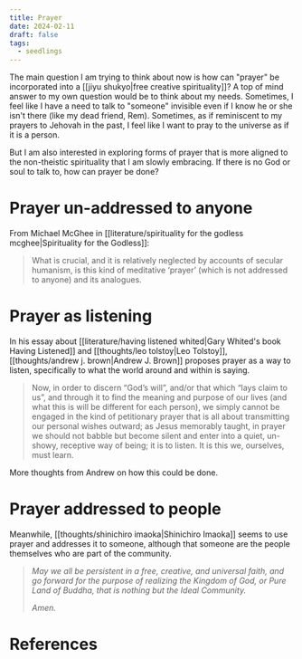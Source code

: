 ```yaml
---
title: Prayer
date: 2024-02-11
draft: false
tags:
  - seedlings
---
```

The main question I am trying to think about now is how can "prayer" be incorporated into a [[jiyu shukyo|free creative spirituality]]? A top of mind answer to my own question would be to think about my needs. Sometimes, I feel like I have a need to talk to "someone" invisible even if I know he or she isn't there (like my dead friend, Rem). Sometimes, as if reminiscent to my prayers to Jehovah in the past, I feel like I want to pray to the universe as if it is a person.

But I am also interested in exploring forms of prayer that is more aligned to the non-theistic spirituality that I am slowly embracing. If there is no God or soul to talk to, how can prayer be done?

# Prayer un-addressed to anyone

From Michael McGhee in [[literature/spirituality for the godless mcghee|Spirituality for the Godless]]:
>What is crucial, and it is relatively neglected by accounts of secular humanism, is this kind of meditative ‘prayer’ (which is not addressed to anyone) and its analogues.

# Prayer as listening

In his essay about [[literature/having listened whited|Gary Whited's book Having Listened]] and [[thoughts/leo tolstoy|Leo Tolstoy]], [[thoughts/andrew j. brown|Andrew J. Brown]] proposes prayer as a way to listen, specifically to what the world around and within is saying.

>Now, in order to discern “God’s will”, and/or that which “lays claim to us”, and through it to find the meaning and purpose of our lives (and what this is will be different for each person), we simply cannot be engaged in the kind of petitionary prayer that is all about transmitting our personal wishes outward; as Jesus memorably taught, in prayer we should not babble but become silent and enter into a quiet, un-showy, receptive way of being; it is to listen. It is this we, ourselves, must learn.

More thoughts from Andrew on how this could be done.

>

# Prayer addressed to people

Meanwhile, [[thoughts/shinichiro imaoka|Shinichiro Imaoka]] seems to use prayer and addresses it to someone, although that someone are the people themselves who are part of the community.

>_May we all be persistent in a free, creative, and universal faith, and go forward for the purpose of realizing the Kingdom of God, or Pure Land of Buddha, that is nothing but the Ideal Community._
>
>_Amen._

# References

